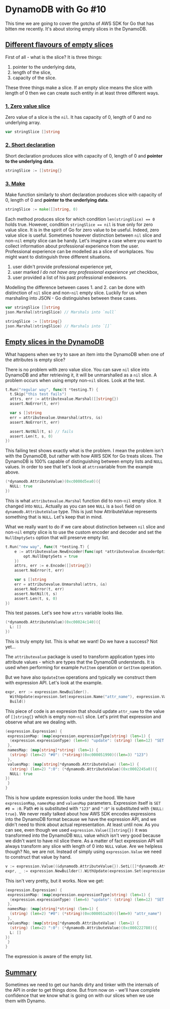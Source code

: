 # DynamoDB with Go #10

This time we are going to cover the gotcha of AWS SDK for Go that has bitten me recently. It's about storing empty slices in the DynamoDB.

## [Different flavours of empty slices](#different-falvors-of-empty-slices)
First of all - what is the slice? It is three things:
1. pointer to the underlying data,
2. length of the slice,
3. capacity of the slice.

These three things make a slice. If an empty slice means the slice with length of 0 then we can create such entity in
at least three different ways. 

### [1. Zero value slice](#zero-value-slice)
Zero value of a slice is the `nil`. It has capacity of 0, length of 0 and no underlying array.
```go
var stringSlice []string
``` 
### [2. Short declaration](#short-declaration)
Short declaration produces slice with capacity of 0, length of 0 and __pointer to the underlying data__.
```go
stringSlice := []string{}
```

### [3. Make](#make)
Make function similarly to short declaration produces slice with capacity of 0, length of 0
and __pointer to the underlying data__.
```go
stringSlice := make([]string, 0)
```
 
Each method produces slice for which condition `len(stringSlice) == 0` holds true. However, condition `stringSlice == nil`  is true only for zero value slice. It is in the spirit of Go for zero value to be useful. Indeed, zero value slice  is useful. Sometimes however distinction between `nil` slice and non-`nil` empty slice can be handy. Let's imagine a case where you want to collect information about professional experience from the user. Professional experience can be modelled as a slice of workplaces. You might want to distinguish three different situations.
1. user didn't provide professional experience yet,
2. user marked *I do not have any professional experience yet* checkbox,
3. user provided a list of his past professional endeavors.

Modelling the difference between cases 1. and 2. can be done with distinction of `nil` slice and non-`nil` empty slice. Luckily for us when marshaling into JSON - Go distinguishes between these cases.

```go
var stringSlice []string
json.Marshal(stringSlice) // Marshals into `null`
```

```go
stringSlice := []string{}
json.Marshal(stringSlice) // Marshals into `[]`
```

## [Empty slices in the DynamoDB](#empty-slices-dynamo)

What happens when we try to save an item into the DynamoDB when one of the attributes is empty slice?

There is no problem with zero value slice. You can save `nil` slice into DynamoDB and after retrieving it, it will be unmarshalled as a `nil` slice. A problem occurs when using empty non-`nil` slices. Look at the test.

```go
t.Run("regular way", func(t *testing.T) {
  t.Skip("this test fails")
  attrs, err := attributevalue.Marshal([]string{})
  assert.NoError(t, err)

  var s []string
  err = attributevalue.Unmarshal(attrs, &s)
  assert.NoError(t, err)

  assert.NotNil(t, s) // fails
  assert.Len(t, s, 0)
})
```

This failing test shows exactly what is the problem. I mean the problem isn't with the DynamoDB, but rather with how AWS SDK for Go treats slices. The DynamoDB is 100% capable of distinguishing between empty lists and `NULL` values. In order to see that let's look at `attrs`variable from the example above.
 
```go
(*dynamodb.AttributeValue)(0xc0000d5ea0)({
  NULL: true
})
```
This is what `attributevalue.Marshal` function did to non-`nil` empty slice. It changed into `NULL`. Actually as you can see `NULL` is a `bool` field on `dynamodb.AttributeValue` type. This is just how AttributeValue represents something that is `NULL`. Let's keep that in mind.

What we really want to do if we care about distinction between `nil` slice and non-`nil` empty slice is to use the custom encoder and decoder and set the `NullEmptySets` option that will preserve empty list.

```go
t.Run("new way", func(t *testing.T) {
	e := attributevalue.NewEncoder(func(opt *attributevalue.EncoderOptions) {
		opt.NullEmptySets = true
	})
	attrs, err := e.Encode([]string{})
	assert.NoError(t, err)

	var s []string
	err = attributevalue.Unmarshal(attrs, &s)
	assert.NoError(t, err)
	assert.NotNil(t, s)
	assert.Len(t, s, 0)
})
```

This test passes. Let's see how `attrs` variable looks like.
```go
(*dynamodb.AttributeValue)(0xc00024c140)({
  L: []
})
```
This is truly empty list. This is what we want! Do we have a success? Not yet...

The `attributevalue` package is used to transform application types into attribute values - which are types that the DynamoDB understands. It is used when performing for example `PutItem` operation or `GetItem` operation.

But we have also `UpdateItem` operations and typically we construct them with expression API. Let's look at the example.
```go
expr, err := expression.NewBuilder().
  WithUpdate(expression.Set(expression.Name("attr_name"), expression.Value([]string{}))).
  Build()
```  
This piece of code is an expresion that should update `attr_name` to the value of `[]string{}` which is empty non-`nil` slice. Let's print that expression and observe what are we dealing with.

```go
(expression.Expression) {
 expressionMap: (map[expression.expressionType]string) (len=1) {
  (expression.expressionType) (len=6) "update": (string) (len=12) "SET #0 = :0\n"
 },
 namesMap: (map[string]*string) (len=1) {
  (string) (len=2) "#0": (*string)(0xc000051990)((len=3) "123")
 },
 valuesMap: (map[string]*dynamodb.AttributeValue) (len=1) {
  (string) (len=2) ":0": (*dynamodb.AttributeValue)(0xc0002245a0)({
  NULL: true
})
 }
}
```

This is how update expression looks under the hood. We have `expressionMap`, `namesMap` and `valuesMap` parameters. Expression itself is `SET #0 = :0`. Path `#0` is substituted with `"123"` and `":0"` is substituted with `{NULL: true}`. We never really talked about how AWS SDK encodes expressions into the DynamoDB format because we have the expression API, and we didn't need to think about actual representation. At least until now. As you can see, even though we used `expression.Value([]string{})` it was transformed into the DynamoDB `NULL` value which isn't very good because we didn't want to have nil slice there. As a matter of fact expression API will always transform any slice with length of 0 into `NULL` value. Are we helpless though? No, we are not. Instead of simply using `expression.Value` we need to construct that  value by hand.

```go
v := expression.Value((&dynamodb.AttributeValue{}).SetL([]*dynamodb.AttributeValue{}))
expr, _ := expression.NewBuilder().WithUpdate(expression.Set(expression.Name("attr_name"), v)).Build()
```

This isn't very pretty, but it works. Now we get:
```go
(expression.Expression) {
 expressionMap: (map[expression.expressionType]string) (len=1) {
  (expression.expressionType) (len=6) "update": (string) (len=12) "SET #0 = :0\n"
 },
 namesMap: (map[string]*string) (len=1) {
  (string) (len=2) "#0": (*string)(0xc000051a20)((len=9) "attr_name")
 },
 valuesMap: (map[string]*dynamodb.AttributeValue) (len=1) {
  (string) (len=2) ":0": (*dynamodb.AttributeValue)(0xc000222780)({
  L: []
})
 }
}
```
The expression is aware of the empty list.

## [Summary](#summary)
Sometimes we need to get our hands dirty and tinker with the internals of the API in order to get things done. But from now on - we'll have complete confidence that we know what is going on with our slices when we use them with Dynamo.